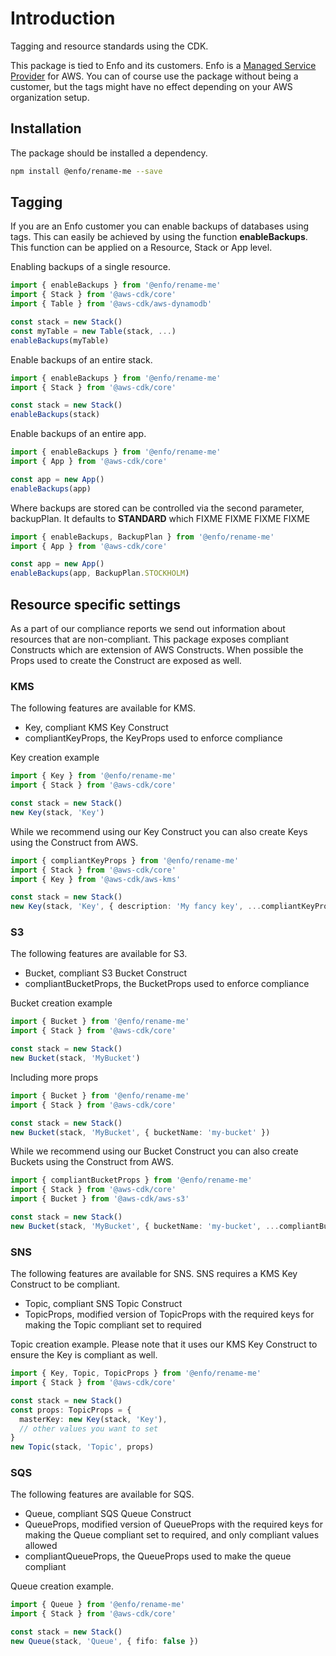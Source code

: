 # Introduction

Tagging and resource standards using the CDK.

This package is tied to Enfo and its customers. Enfo is a [Managed Service Provider](https://aws.amazon.com/partners/programs/msp/) for AWS. You can of course use the package without being a customer, but the tags might have no effect depending on your AWS organization setup.

## Installation

The package should be installed a dependency.

```bash
npm install @enfo/rename-me --save
```

## Tagging

If you are an Enfo customer you can enable backups of databases using tags. This can easily be achieved by using the function **enableBackups**. This function can be applied on a Resource, Stack or App level.

Enabling backups of a single resource.

```typescript
import { enableBackups } from '@enfo/rename-me'
import { Stack } from '@aws-cdk/core'
import { Table } from '@aws-cdk/aws-dynamodb'

const stack = new Stack()
const myTable = new Table(stack, ...)
enableBackups(myTable)
```

Enable backups of an entire stack.

```typescript
import { enableBackups } from '@enfo/rename-me'
import { Stack } from '@aws-cdk/core'

const stack = new Stack()
enableBackups(stack)
```

Enable backups of an entire app.

```typescript
import { enableBackups } from '@enfo/rename-me'
import { App } from '@aws-cdk/core'

const app = new App()
enableBackups(app)
```

Where backups are stored can be controlled via the second parameter, backupPlan. It defaults to **STANDARD** which FIXME
FIXME
FIXME
FIXME

```typescript
import { enableBackups, BackupPlan } from '@enfo/rename-me'
import { App } from '@aws-cdk/core'

const app = new App()
enableBackups(app, BackupPlan.STOCKHOLM)
```

## Resource specific settings

As a part of our compliance reports we send out information about resources that are non-compliant. This package exposes compliant Constructs which are extension of AWS Constructs. When possible the Props used to create the Construct are exposed as well.

### KMS

The following features are available for KMS.

* Key, compliant KMS Key Construct
* compliantKeyProps, the KeyProps used to enforce compliance

Key creation example

```typescript
import { Key } from '@enfo/rename-me'
import { Stack } from '@aws-cdk/core'

const stack = new Stack()
new Key(stack, 'Key')
```

While we recommend using our Key Construct you can also create Keys using the Construct from AWS.

```typescript
import { compliantKeyProps } from '@enfo/rename-me'
import { Stack } from '@aws-cdk/core'
import { Key } from '@aws-cdk/aws-kms'

const stack = new Stack()
new Key(stack, 'Key', { description: 'My fancy key', ...compliantKeyProps })
```

### S3

The following features are available for S3.

* Bucket, compliant S3 Bucket Construct
* compliantBucketProps, the BucketProps used to enforce compliance


Bucket creation example

```typescript
import { Bucket } from '@enfo/rename-me'
import { Stack } from '@aws-cdk/core'

const stack = new Stack()
new Bucket(stack, 'MyBucket')
```

Including more props

```typescript
import { Bucket } from '@enfo/rename-me'
import { Stack } from '@aws-cdk/core'

const stack = new Stack()
new Bucket(stack, 'MyBucket', { bucketName: 'my-bucket' })
```

While we recommend using our Bucket Construct you can also create Buckets using the Construct from AWS.

```typescript
import { compliantBucketProps } from '@enfo/rename-me'
import { Stack } from '@aws-cdk/core'
import { Bucket } from '@aws-cdk/aws-s3'

const stack = new Stack()
new Bucket(stack, 'MyBucket', { bucketName: 'my-bucket', ...compliantBucketProps })
```

### SNS

The following features are available for SNS. SNS requires a KMS Key Construct to be compliant.

* Topic, compliant SNS Topic Construct
* TopicProps, modified version of TopicProps with the required keys for making the Topic compliant set to required

Topic creation example. Please note that it uses our KMS Key Construct to ensure the Key is compliant as well.

```typescript
import { Key, Topic, TopicProps } from '@enfo/rename-me'
import { Stack } from '@aws-cdk/core'

const stack = new Stack()
const props: TopicProps = {
  masterKey: new Key(stack, 'Key'),
  // other values you want to set
}
new Topic(stack, 'Topic', props)
```

### SQS

The following features are available for SQS.

* Queue, compliant SQS Queue Construct
* QueueProps, modified version of QueueProps with the required keys for making the Queue compliant set to required, and only compliant values allowed
* compliantQueueProps, the QueueProps used to make the queue compliant

Queue creation example.

```typescript
import { Queue } from '@enfo/rename-me'
import { Stack } from '@aws-cdk/core'

const stack = new Stack()
new Queue(stack, 'Queue', { fifo: false })
```
